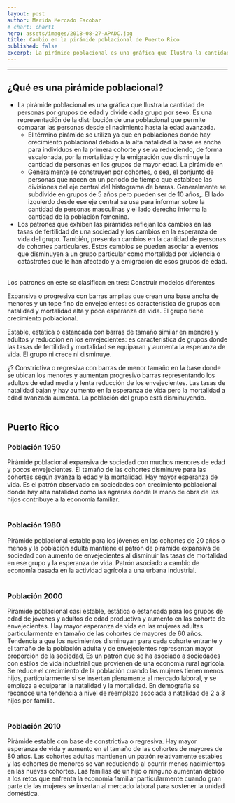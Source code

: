 ```yaml
---
layout: post
author: Merida Mercado Escobar
# chart: chart1
hero: assets/images/2018-08-27-APADC.jpg
title: Cambio en la pirámide poblacional de Puerto Rico
published: false
excerpt: La pirámide poblacional es una gráfica que Ilustra la cantidad de personas por grupos de edad y divide cada grupo por sexo. Es una representación de la distribución de una poblacional que permite comparar las personas desde el nacimiento hasta la edad avanzada.
---
```


<div id="chart1"></div>

<style>
  #population-number {
    text-align: center;
  }

  #play-controls {
    text-align: center;
    min-width: 310px;
    max-width: 800px;
    margin: 0 auto;
    padding: 5px 0 1em 0;
  }

  #play-controls * {
    display: inline-block;
    vertical-align: middle;
  }

  #play-pause-button {
    width: 30px;
    height: 30px;
    text-align: center;
    font-size: 15px;
    cursor: pointer;
    border: 1px solid silver;
    border-radius: 3px;
    background: bonewhite;
    content: "25B6";
  }

  #play-range {
    margin: 2.5%;
    width: 70%;
  }

  #play-output {
    font-family: Arial, Helvetica, sans-serif;
}
</style>

<hr class="border block my-5">

## ¿Qué es una pirámide poblacional?  

* La pirámide poblacional es una gráfica que Ilustra la cantidad de personas por grupos de edad y divide cada grupo por sexo. Es una representación de la distribución de una poblacional que permite comparar las personas desde el nacimiento hasta la edad avanzada.
  * El término pirámide se utiliza ya que en poblaciones donde hay crecimiento poblacional debido a la alta natalidad la base es ancha para individuos en la primera cohorte y se va reduciendo, de forma escalonada, por la mortalidad y la emigración que disminuye la cantidad de personas en los grupos de mayor edad. La pirámide en
  * Generalmente se construyen por cohortes, o sea, el conjunto de personas que nacen en un periodo de tiempo que establece las divisiones del eje central del histograma de barras. Generalmente se subdivide en grupos de 5 años pero pueden ser de 10 años,. El lado izquierdo desde ese eje central se usa para informar sobre la cantidad de personas masculinas y el lado derecho informa la cantidad de la población femenina.
* Los patrones que exhiben las pirámides reflejan los cambios en las tasas de fertilidad de una sociedad y los cambios en la esperanza de vida del grupo. También, presentan cambios en la cantidad de personas de cohortes particulares. Estos cambios se pueden asociar a eventos que disminuyen a un grupo particular como mortalidad por violencia o catástrofes que le han afectado y a emigración de esos grupos de edad.
<br/>
Los patrones en este se clasifican en tres: Construir modelos diferentes

Expansiva o progresiva con barras amplias que crean una base ancha de menores y un tope fino de envejecientes: es característica de grupos con natalidad y mortalidad alta y poca esperanza de vida. El grupo tiene crecimiento poblacional.

Estable, estática o estancada con barras de tamaño similar en menores y adultos y reducción en los envejecientes: es característica de grupos donde las tasas de fertilidad y mortalidad se equiparan y aumenta la esperanza de vida. El grupo ni crece ni disminuye.

¿? Constrictiva o regresiva con barras de menor tamaño en la base donde se ubican los menores y aumentan progresivo barras representando los adultos de edad media y lenta reducción de los envejecientes. Las tasas de natalidad bajan y hay aumento en la esperanza de vida pero la mortalidad a edad avanzada aumenta. La población del grupo está disminuyendo.  
<br/>

## Puerto Rico  

### Población 1950  

Pirámide poblacional expansiva de sociedad con muchos menores de edad y pocos envejecientes. El tamaño de las cohortes disminuye para las cohortes según avanza la edad y la mortalidad. Hay mayor esperanza de vida. Es el patrón observado en sociedades con crecimiento poblacional donde hay alta natalidad como las agrarias donde la mano de obra de los hijos contribuye a la economía familiar.  
<br/>

### Población 1980  

Pirámide poblacional estable para los jóvenes en las cohortes de 20 años o menos y la población adulta mantiene el patrón de pirámide expansiva de sociedad con aumento de envejecientes al disminuir las tasas de mortalidad en ese grupo y la esperanza de vida. Patrón asociado a cambio de economía basada en la actividad agrícola a una urbana industrial.  
<br/>

### Población 2000  

Pirámide poblacional casi estable, estática o estancada para los grupos de edad de jóvenes y adultos de edad productiva y aumento en las cohorte de envejecientes. Hay mayor esperanza de vida en las mujeres adultas particularmente en tamaño de las cohortes de mayores de 60 años. Tendencia a que los nacimientos disminuyan para cada cohorte entrante y el tamaño de la población adulta y de envejecientes representan mayor proporción de la sociedad, Es un patrón que se ha asociado a sociedades con estilos de vida industrial que provienen de una economía rural agrícola. Se reduce el crecimiento de la población cuando las mujeres tienen menos hijos, particularmente si se insertan plenamente al mercado laboral, y se empieza a equiparar la natalidad y la mortalidad. En demografía se reconoce una tendencia a nivel de reemplazo asociada a natalidad de 2 a 3 hijos por familia.  
<br/>

### Población 2010  

Pirámide estable con base de constrictiva o regresiva. Hay mayor esperanza de vida y aumento en el tamaño de las cohortes de mayores de 80 años. Las cohortes adultas mantienen un patrón relativamente estables y las cohortes de menores se van reduciendo al ocurrir menos nacimientos en las nuevas cohortes. Las familias de un hijo o ninguno aumentan debido a los retos que enfrenta la economía familiar particularmente cuando gran parte de las mujeres se insertan al mercado laboral para sostener la unidad doméstica.  

<script defer>
  let playing = false;
  let play = `<svg xmlns="http://www.w3.org/2000/svg" viewBox="0 0 20 20"><path d="M4 4l12 6-12 6z"/></svg>`;
  let pause = `<svg xmlns="http://www.w3.org/2000/svg" viewBox="0 0 20 20"><path d="M5 4h3v12H5V4zm7 0h3v12h-3V4z"/></svg>`;
  setTimeout(() => {
    $('#play-pause-button').html(play);
    document.getElementById('play-pause-button').addEventListener('click', function() {
      if (!playing) {
        playing = true;
        $('#play-pause-button').html(pause)
      } else {
        playing = false;
        $('#play-pause-button').html(play);
      }
    });
  }, 250);
</script>